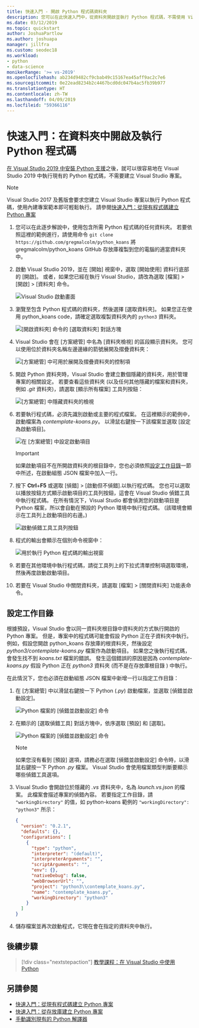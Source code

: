 ```yaml
---
title: 快速入門 - 開啟 Python 程式碼資料夾
description: 您可以在此快速入門中，從資料夾開啟並執行 Python 程式碼，不需使用 Visual Studio 專案 (僅限 Visual Studio 2019)。
ms.date: 03/12/2019
ms.topic: quickstart
author: JoshuaPartlow
ms.author: joshuapa
manager: jillfra
ms.custom: seodec18
ms.workload:
- python
- data-science
monikerRange: '>= vs-2019'
ms.openlocfilehash: ab234d9482cf9cbab49c15167ea45aff9ac2c7e6
ms.sourcegitcommit: 0e22ead8234b2c4467bcd0dc047b4ac5fb39b977
ms.translationtype: HT
ms.contentlocale: zh-TW
ms.lasthandoff: 04/09/2019
ms.locfileid: "59366116"
---
```

# <a name="quickstart-open-and-run-python-code-in-a-folder"></a>快速入門：在資料夾中開啟及執行 Python 程式碼

[在 Visual Studio 2019 中安裝 Python 支援](installing-python-support-in-visual-studio.md)之後，就可以很容易地在 Visual Studio 2019 中執行現有的 Python 程式碼，不需要建立 Visual Studio 專案。

> [!Note]
> Visual Studio 2017 及舊版會要求您建立 Visual Studio 專案以執行 Python 程式碼，使用內建專案範本即可輕鬆執行。 請參閱[快速入門：從現有程式碼建立 Python 專案](quickstart-01-python-in-visual-studio-project-from-existing-code.md)

1. 您可以在此逐步解說中，使用包含所需 Python 程式碼的任何資料夾。 若要依照這裡的範例進行，請使用命令 `git clone https://github.com/gregmalcolm/python_koans` 將 gregmalcolm/python_koans GitHub 存放庫複製到您的電腦的適當資料夾中。

1. 啟動 Visual Studio 2019，並在 [開始] 視窗中，選取 [開始使用] 資料行底部的 [開啟]。 或者，如果您已經在執行 Visual Studio，請改為選取 [檔案] > [開啟] > [資料夾] 命令。

    ![Visual Studio 啟動畫面](media/quickstart-open-folder/01-open-local-folder.png)

1. 瀏覽至包含 Python 程式碼的資料夾，然後選擇 [選取資料夾]。 如果您正在使用 python_koans code，請確定選取複製資料夾內的 `python3` 資料夾。

    ![[開啟資料夾] 命令的 [選取資料夾] 對話方塊](media/quickstart-open-folder/02-select-folder.png)

1. Visual Studio 會在 [方案總管] 中名為 [資料夾檢視] 的區段顯示資料夾。 您可以使用位於資料夾名稱左邊邊緣的箭號展開及摺疊資料夾：

    ![[方案總管] 中可用於展開及摺疊資料夾的控制項](media/quickstart-open-folder/03-expand-collapse-folders.png)

1. 開啟 Python 資料夾時，Visual Studio 會建立數個隱藏的資料夾，用於管理專案的相關設定。 若要查看這些資料夾 (以及任何其他隱藏的檔案和資料夾，例如 *.git* 資料夾)，請選取 [顯示所有檔案] 工具列按鈕：

    ![[方案總管] 中隱藏資料夾的檢視](media/quickstart-open-folder/05-view-hidden-folders.png)

1. 若要執行程式碼，必須先識別啟動或主要的程式檔案。 在這裡顯示的範例中，啟動檔案為 *contemplate-koans.py*。 以滑鼠右鍵按一下該檔案並選取 [設定為啟動項目]。

    ![在 [方案總管] 中設定啟動項目](media/quickstart-open-folder/06-set-as-startup-item-command.png)

    > [!Important]
    > 如果啟動項目不在所開啟資料夾的根目錄中，您也必須依照[設定工作目錄](#set-a-working-directory)一節中所述，在啟動組態 JSON 檔案中加入一行。

1. 按下 **Ctrl**+**F5** 或選取 [偵錯] > [啟動但不偵錯].以執行程式碼。 您也可以選取以播放按鈕方式顯示啟動項目的工具列按鈕，這會在 Visual Studio 偵錯工具中執行程式碼。 在所有情況下，Visual Studio 都會偵測您的啟動項目是 Python 檔案，所以會自動在預設的 Python 環境中執行程式碼。 (該環境會顯示在工具列上啟動項目的右邊。)

    ![啟動偵錯工具工具列按鈕](media/quickstart-open-folder/07-start-debug-toolbar.png)

1. 程式的輸出會顯示在個別命令視窗中：

    ![用於執行 Python 程式碼的輸出視窗](media/quickstart-open-folder/08-result-window.png)

1. 若要在其他環境中執行程式碼，請從工具列上的下拉式清單控制項選取環境，然後再度啟動啟動項目。

1. 若要在 Visual Studio 中關閉資料夾，請選取 [檔案] > [關閉資料夾] 功能表命令。

## <a name="set-a-working-directory"></a>設定工作目錄

根據預設，Visual Studio 會以同一資料夾根目錄中資料夾的方式執行開啟的 Python 專案。 但是，專案中的程式碼可能會假設 Python 正在子資料夾中執行。 例如，假設您開啟 python_koans 存放庫的根資料夾，然後設定 *python3/contemplate-koans.py* 檔案作為啟動項目。 如果您之後執行程式碼，會發生找不到 *koans.txt* 檔案的錯誤。 發生這個錯誤的原因是因為 *contemplate-koans.py* 假設 Python 正在 *python3* 資料夾 (而不是在存放庫根目錄 ) 中執行。

在此情況下，您也必須在啟動組態 JSON 檔案中新增一行以指定工作目錄：

1. 在 [方案總管] 中以滑鼠右鍵按一下 Python (*.py*) 啟動檔案，並選取 [偵錯並啟動設定]。

    ![Python 檔案的 [偵錯並啟動設定] 命令](media/quickstart-open-folder/09-debug-launch-settings-menu-command.png)

1. 在顯示的 [選取偵錯工具] 對話方塊中，依序選取 [預設] 和 [選取]。

    ![Python 檔案的 [偵錯並啟動設定] 命令](media/quickstart-open-folder/10-select-debugger.png)

    > [!Note]
    > 如果您沒有看到 [預設] 選項，請務必在選取 [偵錯並啟動設定] 命令時，以滑鼠右鍵按一下 Python *.py* 檔案。 Visual Studio 會使用檔案類型判斷要顯示哪些偵錯工具選項。

1. Visual Studio 會開啟位於隱藏的 *.vs* 資料夾中，名為 *launch.vs.json* 的檔案。 此檔案會描述專案的偵錯內容。 若要指定工作目錄，請 `"workingDirectory"` 的值，如 python-koans 範例的 `"workingDirectory": "python3"` 所示：

    ```json
    {
      "version": "0.2.1",
      "defaults": {},
      "configurations": [
        {
          "type": "python",
          "interpreter": "(default)",
          "interpreterArguments": "",
          "scriptArguments": "",
          "env": {},
          "nativeDebug": false,
          "webBrowserUrl": "",
          "project": "python3\\contemplate_koans.py",
          "name": "contemplate_koans.py",
          "workingDirectory": "python3"
        }
      ]
    }
    ```

1. 儲存檔案並再次啟動程式，它現在會在指定的資料夾中執行。

## <a name="next-steps"></a>後續步驟

> [!div class="nextstepaction"]
> [教學課程：在 Visual Studio 中使用 Python](tutorial-working-with-python-in-visual-studio-step-01-create-project.md)

## <a name="see-also"></a>另請參閱

- [快速入門：從現有程式碼建立 Python 專案](quickstart-01-python-in-visual-studio-project-from-existing-code.md)
- [快速入門：從存放庫建立 Python 專案](quickstart-03-python-in-visual-studio-project-from-repository.md)
- [手動識別現有的 Python 解譯器](managing-python-environments-in-visual-studio.md#manually-identify-an-existing-environment)
